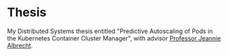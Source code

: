 # Thesis

My Distributed Systems thesis entitled "Predictive Autoscaling of Pods in the
Kubernetes Container Cluster Manager", with advisor [Professor Jeannie
Albrecht](http://dept.cs.williams.edu/~jeannie/).
